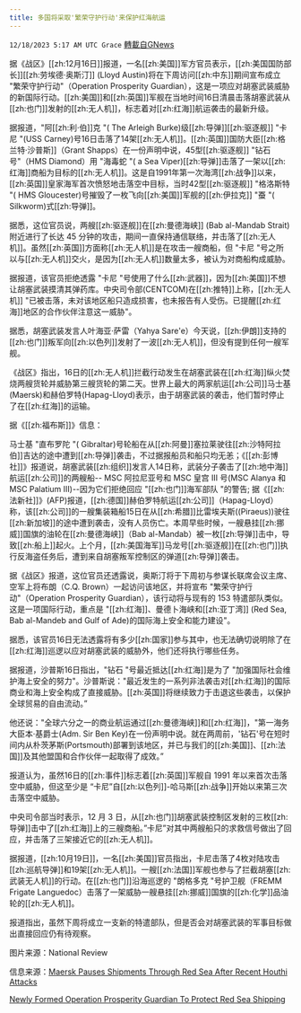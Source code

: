 ```yaml
---
title: 多国将采取'繁荣守护行动'来保护红海航运
---
```

`12/18/2023 5:17 AM UTC Grace` [轉載自GNews](https://gnews.org/articles/2122826)

据《战区》[[zh:12月16日]]报道，一名[[zh:美国]]军方官员表示，[[zh:美国国防部长]][[zh:劳埃德·奥斯汀]] (Lloyd Austin)将在下周访问[[zh:中东]]期间宣布成立 "繁荣守护行动"（Operation Prosperity Guardian），这是一项应对胡塞武装威胁的新国际行动。[[zh:美国]]和[[zh:英国]]军舰在当地时间16日清晨击落胡塞武装从[[zh:也门]]发射的[[zh:无人机]]，标志着对[[zh:红海]]航运袭击的最新升级。

据报道，"阿[[zh:利·伯]]克 "( The Arleigh Burke)级[[zh:导弹]][[zh:驱逐舰]] "卡尼 "(USS Carney)号16日击落了14架[[zh:无人机]]。[[zh:英国]]国防大臣[[zh:格兰特·沙普斯]]（Grant Shapps）在一份声明中说，45型[[zh:驱逐舰]] "钻石号"（HMS Diamond）用 "海毒蛇 "( a Sea Viper)[[zh:导弹]]击落了一架以[[zh:红海]]商船为目标的[[zh:无人机]]。这是自1991年第一次海湾[[zh:战争]]以来，[[zh:英国]]皇家海军首次愤怒地击落空中目标，当时42型[[zh:驱逐舰]] "格洛斯特 "( HMS Gloucester)号摧毁了一枚飞向[[zh:美国]]军舰的[[zh:伊拉克]] "蚕 "( Silkworm)式[[zh:导弹]]。

据悉，这位官员说，两艘[[zh:驱逐舰]]在[[zh:曼德海峡]] (Bab al-Mandab Strait)附近进行了长达 45 分钟的攻击，期间一直保持通信联络，并击落了[[zh:无人机]]。虽然[[zh:英国]]方面称[[zh:无人机]]是在攻击一艘商船，但 "卡尼 "号之所以与[[zh:无人机]]交火，是因为[[zh:无人机]]数量太多，被认为对商船构成威胁。

据报道，该官员拒绝透露 "卡尼 "号使用了什么[[zh:武器]]，因为[[zh:美国]]不想让胡塞武装摸清其弹药库。中央司令部(CENTCOM)在[[zh:推特]]上称，[[zh:无人机]] "已被击落，未对该地区船只造成损害，也未报告有人受伤。已提醒[[zh:红海]]地区的合作伙伴注意这一威胁"。

据悉，胡塞武装发言人叶海亚·萨雷（Yahya Sare'e）今天说，[[zh:伊朗]]支持的[[zh:也门]]叛军向[[zh:以色列]]发射了一波[[zh:无人机]]，但没有提到任何一艘军舰。

《战区》指出，16日的[[zh:无人机]]拦截行动发生在胡塞武装在[[zh:红海]]纵火焚烧两艘货轮并威胁第三艘货轮的第二天。世界上最大的两家航运[[zh:公司]]马士基(Maersk)和赫伯罗特(Hapag-Lloyd)表示，由于胡塞武装的袭击，他们暂时停止了在[[zh:红海]]的运输。

据《[[zh:福布斯]]》信息：

马士基 "直布罗陀 "( Gibraltar)号轮船在从[[zh:阿曼]]塞拉莱驶往[[zh:沙特阿拉伯]]吉达的途中遭到[[zh:导弹]]袭击，不过据报船员和船只均无恙；《[[zh:彭博社]]》报道说，胡塞武装[[zh:组织]]发言人14日称，武装分子袭击了[[zh:地中海]]航运[[zh:公司]]的两艘船\-- MSC 阿拉尼亚号和 MSC 皇宫 III 号(MSC Alanya 和 MSC Palatium III)--因为它们拒绝回应 "[[zh:也门]]海军部队 "的警告; 据《[[zh:法新社]]》(AFP)报道，[[zh:德国]]赫伯罗特航运[[zh:公司]]（Hapag-Lloyd）称，该[[zh:公司]]的一艘集装箱船15日在从[[zh:希腊]]比雷埃夫斯((Piraeus))驶往[[zh:新加坡]]的途中遭到袭击，没有人员伤亡。本周早些时候，一艘悬挂[[zh:挪威]]国旗的油轮在[[zh:曼德海峡]]（Bab al-Mandab）被一枚[[zh:导弹]]击中，导致[[zh:船上]]起火。上个月，[[zh:美国海军]]马龙号[[zh:驱逐舰]]在[[zh:也门]]执行反海盗任务后，遭到来自胡塞叛军控制区的弹道[[zh:导弹]]袭击。

据《战区》报道，这位官员还透露说，奥斯汀将于下周初与参谋长联席会议主席、空军上将布朗（C.Q. Brown）一起访问该地区，并将宣布 "繁荣守护行动"（Operation Prosperity Guardian），该行动将与现有的 153 特遣部队类似。这是一项国际行动，重点是 "[[zh:红海]]、曼德卜海峡和[[zh:亚丁湾]] (Red Sea, Bab al-Mandeb and Gulf of Ade)的国际海上安全和能力建设"。

据悉，该官员16日无法透露将有多少[[zh:国家]]参与其中，也无法确切说明除了在[[zh:红海]]巡逻以应对胡塞武装的威胁外，他们还将执行哪些任务。

据报道，沙普斯16日指出，"钻石 "号最近抵达[[zh:红海]]是为了 "加强国际社会维护海上安全的努力"。沙普斯说："最近发生的一系列非法袭击对[[zh:红海]]的国际商业和海上安全构成了直接威胁。[[zh:英国]]将继续致力于击退这些袭击，以保护全球贸易的自由流动。”

他还说："全球六分之一的商业航运通过[[zh:曼德海峡]]和[[zh:红海]]，"第一海务大臣本·基爵士(Adm. Sir Ben Key)在一份声明中说。就在两周前，'钻石'号在短时间内从朴茨茅斯(Portsmouth)部署到该地区，并已与我们的[[zh:美国]]、[[zh:法国]]及其他盟国和合作伙伴一起取得了成效。”

报道认为，虽然16日的[[zh:事件]]标志着[[zh:英国]]军舰自 1991 年以来首次击落空中威胁，但这至少是 “卡尼”自[[zh:以色列]]\-哈马斯[[zh:战争]]开始以来第三次击落空中威胁。

中央司令部当时表示，12 月 3 日，从[[zh:也门]]胡塞武装控制区发射的三枚[[zh:导弹]]击中了[[zh:红海]]上的三艘商船。”卡尼”对其中两艘船只的求救信号做出了回应，并击落了三架接近它的[[zh:无人机]]。

据报道，[[zh:10月19日]]，一名[[zh:美国]]官员指出，卡尼击落了4枚对陆攻击[[zh:巡航导弹]]和19架[[zh:无人机]]。一艘[[zh:法国]]军舰也参与了拦截胡塞[[zh:武装无人机]]的行动。在[[zh:也门]]沿海巡逻的 "朗格多克 "号护卫舰（FREMM Frigate Languedoc）击落了一架威胁一艘悬挂[[zh:挪威]]国旗的[[zh:化学]]品油轮的[[zh:无人机]]。

报道指出，虽然下周将成立一支新的特遣部队，但是否会对胡塞武装的军事目标做出直接回应仍有待观察。

图片来源：National Review

信息来源：[Maersk Pauses Shipments Through Red Sea After Recent Houthi Attacks](https://www.forbes.com/sites/tylerroush/2023/12/15/maersk-pauses-shipments-through-red-sea-after-recent-houthi-attacks/?sh=4895a771495c)

[Newly Formed Operation Prosperity Guardian To Protect Red Sea Shipping](https://www.thedrive.com/the-war-zone/operation-prosperity-guardian-to-protect-red-sea-shipping)
